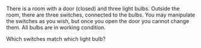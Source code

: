 There is a room with a door (closed) and three light bulbs. Outside the room, there are three switches, connected to the bulbs. You may manipulate the switches as you wish, but once you open the door you cannot change them. All bulbs are in working condition. 

Which switches match which light bulb?